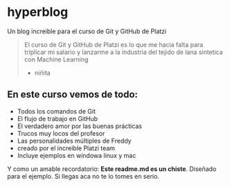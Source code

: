 # hyperblog
Un blog increible para el curso de Git y GitHub de Platzi
> El curso de Git y GitHub de Platzi es lo que me hacia falta para triplicar mi salario y lanzarme a la industria del tejido de lana sintetica con Machine Learning
> - niñita

## En este curso vemos de todo:
* Todos los comandos de Git
* El flujo de trabajo en GitHub
* El verdadero amor por las buenas prácticas
* Trucos muy locos del profesor
* Las personalidades múltiples de Freddy
* creado por el increible Platzi team
* Incluye ejemplos en windowa linux y mac

Y como un amable recordatorio: **Este readme.md es un chiste**. Diseñado para el ejemplo. Si llegas aca no te lo tomes en serio.

